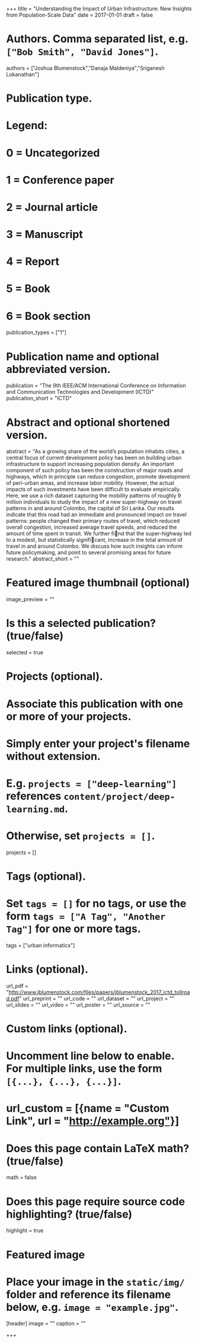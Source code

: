 +++
title = "Understanding the Impact of Urban Infrastructure: New Insights from Population-Scale Data"
date = 2017-01-01
draft = false

# Authors. Comma separated list, e.g. `["Bob Smith", "David Jones"]`.
authors = ["Joshua Blumenstock","Danaja Maldeniya","Sriganesh Lokanathan"]

# Publication type.
# Legend:
# 0 = Uncategorized
# 1 = Conference paper
# 2 = Journal article
# 3 = Manuscript
# 4 = Report
# 5 = Book
# 6 = Book section
publication_types = ["1"]

# Publication name and optional abbreviated version.
publication = "The 9th IEEE/ACM International Conference on Information and Communication Technologies and Development (ICTD)"
publication_short = "ICTD"

# Abstract and optional shortened version.
abstract = "As a growing share of the world’s population inhabits cities, a central focus of current development policy has been on building urban infrastructure to support increasing population density. An important component of such policy has been the construction of major roads and highways, which in principle can reduce congestion, promote development of peri-urban areas, and increase labor mobility. However, the actual impacts of such investments have been difficult to evaluate empirically. Here, we use a rich dataset capturing the mobility patterns of roughly 9 million individuals to study the impact of a new super-highway on travel patterns in and around Colombo, the capital of Sri Lanka. Our results indicate that this road had an immediate and pronounced impact on travel patterns: people changed their primary routes of travel, which reduced overall congestion, increased average travel speeds, and reduced the amount of time spent in transit. We further find that the super-highway led to a modest, but statistically significant, increase in the total amount of travel in and around Colombo. We discuss how such insights can inform future policymaking, and point to several promising areas for future research."
abstract_short = ""

# Featured image thumbnail (optional)
image_preview = ""

# Is this a selected publication? (true/false)
selected = true

# Projects (optional).
#   Associate this publication with one or more of your projects.
#   Simply enter your project's filename without extension.
#   E.g. `projects = ["deep-learning"]` references `content/project/deep-learning.md`.
#   Otherwise, set `projects = []`.
projects = []

# Tags (optional).
#   Set `tags = []` for no tags, or use the form `tags = ["A Tag", "Another Tag"]` for one or more tags.
tags = ["urban informatics"]

# Links (optional).
url_pdf = "http://www.jblumenstock.com/files/papers/jblumenstock_2017_ictd_tollroad.pdf"
url_preprint = ""
url_code = ""
url_dataset = ""
url_project = ""
url_slides = ""
url_video = ""
url_poster = ""
url_source = ""

# Custom links (optional).
#   Uncomment line below to enable. For multiple links, use the form `[{...}, {...}, {...}]`.
# url_custom = [{name = "Custom Link", url = "http://example.org"}]

# Does this page contain LaTeX math? (true/false)
math = false

# Does this page require source code highlighting? (true/false)
highlight = true

# Featured image
# Place your image in the `static/img/` folder and reference its filename below, e.g. `image = "example.jpg"`.
[header]
image = ""
caption = ""

+++

